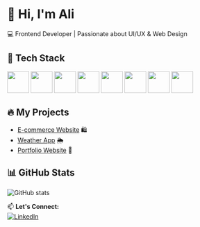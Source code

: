 # 👋 Hi, I'm Ali  
💻 Frontend Developer | Passionate about UI/UX & Web Design  

## 🚀 Tech Stack  
<img src="https://raw.githubusercontent.com/marwin1991/profile-technology-icons/refs/heads/main/icons/html.png" width="50" height="50">  <img src="https://raw.githubusercontent.com/marwin1991/profile-technology-icons/refs/heads/main/icons/css.png" width="50" height="50">  <img src="https://raw.githubusercontent.com/marwin1991/profile-technology-icons/refs/heads/main/icons/javascript.png" width="50" height="50">  <img src="https://raw.githubusercontent.com/marwin1991/profile-technology-icons/refs/heads/main/icons/react.png" width="50" height="50">  <img src="https://raw.githubusercontent.com/marwin1991/profile-technology-icons/refs/heads/main/icons/bootstrap.png" width="50" height="50">  <img src="https://raw.githubusercontent.com/marwin1991/profile-technology-icons/refs/heads/main/icons/python.png" width="50" height="50">  <img src="https://raw.githubusercontent.com/marwin1991/profile-technology-icons/refs/heads/main/icons/mysql.png" width="50" height="50">  <img src="https://raw.githubusercontent.com/marwin1991/profile-technology-icons/refs/heads/main/icons/firebase.png" width="50" height="50">




## 🔥 My Projects  
- [E-commerce Website](https://github.com/AliCoder/ecommerce-project) 🛍️  
- [Weather App](https://github.com/AliCoder/weather-app) 🌦️  
- [Portfolio Website](https://github.com/AliCoder/portfolio) 💼  

## 📊 GitHub Stats  
![GitHub stats](https://github-readme-stats.vercel.app/api?username=AliCoder&show_icons=true&theme=radical)  

📫 **Let's Connect:**  
[![LinkedIn](https://img.shields.io/badge/LinkedIn-%230077B5.svg?style=for-the-badge&logo=linkedin&logoColor=white)](https://linkedin.com/in/yourprofile)  
